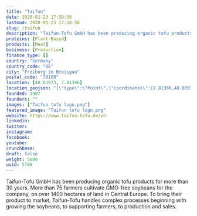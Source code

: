```yaml
---
title: "Taifun"
date: 2020-01-23 17:50:58
lastmod: 2020-01-23 17:50:58
slug: /taifun
description: "Taifun-Tofu GmbH has been producing organic tofu products for more than 30 years. More than 75 farmers cultivate GMO-free soybeans for the company, on over 1400 hectares of land in Central Europe. To bring their product to market, Taifun-Tofu handles complex processes beginning with growing the soybeans, to supporting farmers, to production and sales."
proteins: [Plant-Based]
products: [Meat]
business: [Production]
finance_type: []
country: "Germany"
country_code: "DE"
city: "Freiburg im Breisgau"
postal_code: "79108"
location: [48.03973, 7.81386]
location_geojson: "{\"type\":\"Point\",\"coordinates\":[7.81386,48.03973]}"
founded: 1987
founders: ""
images: ["Taifun tofu logo.png"]
featured_image: "Taifun tofu logo.png"
website: https://www.taifun-tofu.de/en
linkedin: 
twitter: 
instagram: 
facebook: 
youtube: 
crunchbase: 
draft: false
weight: 5000
uuid: 5788
---
```

Taifun-Tofu GmbH has been producing organic tofu products for more than 30 years. More than 75 farmers cultivate GMO-free soybeans for the company, on over 1400 hectares of land in Central Europe. To bring their product to market, Taifun-Tofu handles complex processes beginning with growing the soybeans, to supporting farmers, to production and sales.

